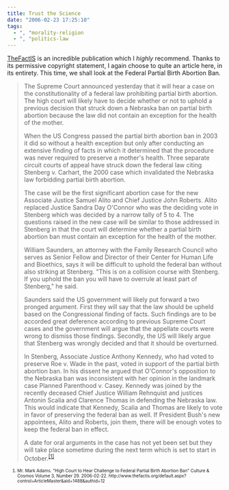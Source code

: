 ```yaml
---
title: Trust the Science
date: "2006-02-23 17:25:10"
tags:
  - ", "morality-religion
  - ", "politics-law
---
```


<p><a href="http://www.thefactis.org">TheFactIS</a> is an incredible publication which I <em>highly</em> recommend.  Thanks to its permissive copyright statement, I again choose to quite an article here, in its entirety.  This time, we shall look at the Federal Partial Birth Abortion Ban.</p>  <blockquote><p>The Supreme Court announced yesterday that it will hear a case on the constitutionality of a federal law prohibiting partial birth abortion. The high court will likely have to decide whether or not to uphold a previous decision that struck down a Nebraska ban on partial birth abortion because the law did not contain an exception for the health of the mother.</p>  <p>When the US Congress passed the partial birth abortion ban in 2003 it did so without a health exception but only after conducting an extensive finding of facts in which it determined that the procedure was never required to preserve a mother's health. Three separate circuit courts of appeal have struck down the federal law citing Stenberg v. Carhart, the 2000 case which invalidated the Nebraska law forbidding partial birth abortion.</p>  <p>The case will be the first significant abortion case for the new Associate Justice Samuel Alito and Chief Justice John Roberts. Alito replaced Justice Sandra Day O'Connor who was the deciding vote in Stenberg which was decided by a narrow tally of 5 to 4. The questions raised in the new case will be similar to those addressed in Stenberg in that the court will determine whether a partial birth abortion ban must contain an exception for the health of the mother.</p>  <p>William Saunders, an attorney with the Family Research Council who serves as Senior Fellow and Director of their Center for Human Life and Bioethics, says it will be difficult to uphold the federal ban without also striking at Stenberg. "This is on a collision course with Stenberg. If you uphold the ban you will have to overrule at least part of Stenberg," he said.</p>  <p>Saunders said the US government will likely put forward a two pronged argument. First they will say that the law should be upheld based on the Congressional finding of facts. Such findings are to be accorded great deference according to previous Supreme Court cases and the government will argue that the appellate courts were wrong to dismiss those findings. Secondly, the US will likely argue that Stenberg was wrongly decided and that it should be overturned.</p>  <p>In Stenberg, Associate Justice Anthony Kennedy, who had voted to preserve Roe v. Wade in the past, voted in support of the partial birth abortion ban. In his dissent he argued that O'Connor's opposition to the Nebraska ban was inconsistent with her opinion in the landmark case Planned Parenthood v. Casey. Kennedy was joined by the recently deceased Chief Justice William Rehnquist and justices Antonin Scalia and Clarence Thomas in defending the Nebraska law. This would indicate that Kennedy, Scalia and Thomas are likely to vote in favor of preserving the federal ban as well. If President Bush's new appointees, Alito and Roberts, join them, there will be enough votes to keep the federal ban in effect.</p>  <p>A date for oral arguments in the case has not yet been set but they will take place sometime during the next term which is set to start in October.<sup><a href="http://www.thefactis.org/default.aspx?control=ArticleMaster&aid=1488&authid=12" title="High Court to Hear Challenge to Federal Partial Birth Abortion Ban">[1]</a></sup></p></blockquote>  <ol><font size="-2"><li><font size="-2">Mr. Mark Adams. "High Court to Hear Challenge to Federal Partial Birth Abortion Ban" Culture &amp; Cosmos Volume 3, Number 29. 2006-02-22. http://www.thefactis.org/default.aspx?control=ArticleMaster&aid=1488&authid=12 </font></li></font></ol>

